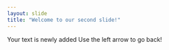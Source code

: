 ```yaml
---
layout: slide
title: "Welcome to our second slide!"
---
```

Your text is newly added
Use the left arrow to go back!
